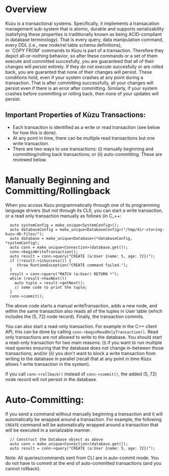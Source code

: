 # Overview

Kùzu is a transactional systems. Specifically, it implements a transacation management
sub-system that is atomic, durable and supports serializability (satisfying these
properties is traditionally known as being ACID-compliant in database terminology). That is every 
query, data manipulation command, every DDL (i.e., new node/rel table schema definitions),  
or `COPY FROM' commands to Kùzu is part of a transaction. Therefore they depict all-or-nothing
behavior, so after these commands or a set of them execute and committed succesfully, you are guaranteed
that all of their changes will persist entirely. If they do not execute succesfully or are
rolled back, you are guaranted that none of their changes will persist. These conditions hold,
even if your system crashes at any point during a transaction. That is after committing successfully,
all your changes will persist even if there is an error after committing. Similarly, if your
system crashes before committing or rolling back, then none of your updates will persist.

## Important Properties of Kùzu Transactions: 
- Each transaction is identified as a write or read transaction (see below for how this is done).
- At any point in time, there can be multiple read transactions but one write transaction.
- There are two ways to use transactions: (i) manually beginning and committing/rolling back transactions; 
or (ii) auto-committing. These are reviewed below.

# Manually Beginning and Committing/Rollingback
When you access Kùzu programmatically through one of its programming language drivers (but not through its CLI),
you can start a write transaction, or a read only transaction manually as follows (in C_++:

```
  auto systemConfig = make_unique<SystemConfig>();
  auto databaseConfig = make_unique<DatabaseConfig>("/tmp/dir-storing-kuzu-db-files/");
  auto database = make_unique<Database>(*databaseConfig, *systemConfig);
  auto conn = make_unique<Connection>(database.get());
  conn->beginWriteTransaction();
  auto result = conn->query("CREATE (a:User {name: 5, age: 72})");
  if (!result->isSuccess()) {
     throw RuntimeException("CREATE command failed.");
  }
  result = conn->query("MATCH (a:User) RETURN *");
  while (result->hasNext()) 
    auto tuple = result->getNext();
    // some code to print the tuple;
  }
  conn->commit();
```
The above code starts a manual writeTransaction, adds a new node, and within the same transaction
also reads all of the tuples in User table (which includes the (5, 72) node record). Finally, the 
transaction commits.

You can also start a read-only transaction. For example in the C++ client API, this can be done
by calling `conn->beginReadOnlyTransaction()`. Read only transactions are not allowed to write to the database. 
You should start a read-only transaction for two main reasons: (i) if you want to run multiple read queries
ensuring that the database does not change in-between those transactions; and/or (ii) you don't want
to block a write transaction from writing to the database in parallel (recall that at any point in
time Kùzu allows 1 write transaction in the system).

If you call `conn->rollback()` instead of `conn->commit()`, the added (5, 72) node record will not
persist in the database.

# Auto-Committing:
If you send a command without manually beginning a transaction and it will automatically
be wrapped around a transaction. For example, the following `CREATE` command will be
automatically wrapped around a transaction that will be executed in a serializable manner.
```
  // Construct the Database object as above 
  auto conn = make_unique<Connection>(database.get());
  auto result = conn->query("CREATE (a:User {name: 5, age: 72})");
```
Note: All queries/commands sent from CLI are in auto-commit mode.
You do not have to commit at the end of auto-committed transactions (and you cannot rollback).
